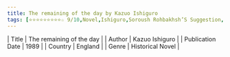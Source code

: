 ```yaml
---
title: The remaining of the day by Kazuo Ishiguro
tags: [⭐⭐⭐⭐⭐⭐⭐⭐⭐☆ 9/10,Novel,Ishiguro,Soroush Rohbakhsh’S Suggestion,England]
---     
```

| Title | The remaining of the day  |
| Author |  Kazuo Ishiguro  |
| Publication Date | 1989   |
| Country | England |
| Genre | Historical Novel  |
        